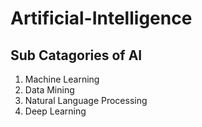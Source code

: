 # Artificial-Intelligence


## Sub Catagories of AI
1. Machine Learning
2. Data Mining
3. Natural Language Processing
4. Deep Learning
